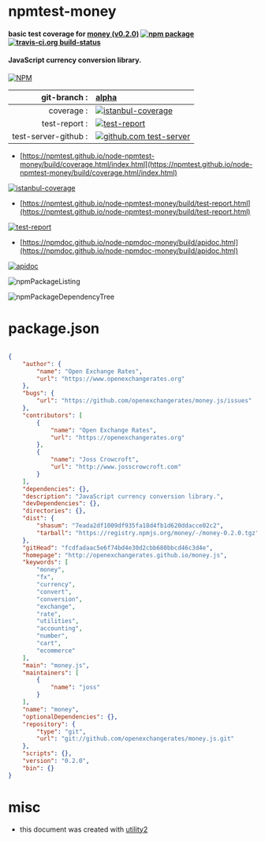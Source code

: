 # npmtest-money

#### basic test coverage for  [money (v0.2.0)](http://openexchangerates.github.io/money.js)  [![npm package](https://img.shields.io/npm/v/npmtest-money.svg?style=flat-square)](https://www.npmjs.org/package/npmtest-money) [![travis-ci.org build-status](https://api.travis-ci.org/npmtest/node-npmtest-money.svg)](https://travis-ci.org/npmtest/node-npmtest-money)

#### JavaScript currency conversion library.

[![NPM](https://nodei.co/npm/money.png?downloads=true&downloadRank=true&stars=true)](https://www.npmjs.com/package/money)

| git-branch : | [alpha](https://github.com/npmtest/node-npmtest-money/tree/alpha)|
|--:|:--|
| coverage : | [![istanbul-coverage](https://npmtest.github.io/node-npmtest-money/build/coverage.badge.svg)](https://npmtest.github.io/node-npmtest-money/build/coverage.html/index.html)|
| test-report : | [![test-report](https://npmtest.github.io/node-npmtest-money/build/test-report.badge.svg)](https://npmtest.github.io/node-npmtest-money/build/test-report.html)|
| test-server-github : | [![github.com test-server](https://npmtest.github.io/node-npmtest-money/GitHub-Mark-32px.png)](https://npmtest.github.io/node-npmtest-money/build/app/index.html) | | build-artifacts : | [![build-artifacts](https://npmtest.github.io/node-npmtest-money/glyphicons_144_folder_open.png)](https://github.com/npmtest/node-npmtest-money/tree/gh-pages/build)|

- [https://npmtest.github.io/node-npmtest-money/build/coverage.html/index.html](https://npmtest.github.io/node-npmtest-money/build/coverage.html/index.html)

[![istanbul-coverage](https://npmtest.github.io/node-npmtest-money/build/screenCapture.buildCi.browser.%252Ftmp%252Fbuild%252Fcoverage.lib.html.png)](https://npmtest.github.io/node-npmtest-money/build/coverage.html/index.html)

- [https://npmtest.github.io/node-npmtest-money/build/test-report.html](https://npmtest.github.io/node-npmtest-money/build/test-report.html)

[![test-report](https://npmtest.github.io/node-npmtest-money/build/screenCapture.buildCi.browser.%252Ftmp%252Fbuild%252Ftest-report.html.png)](https://npmtest.github.io/node-npmtest-money/build/test-report.html)

- [https://npmdoc.github.io/node-npmdoc-money/build/apidoc.html](https://npmdoc.github.io/node-npmdoc-money/build/apidoc.html)

[![apidoc](https://npmdoc.github.io/node-npmdoc-money/build/screenCapture.buildCi.browser.%252Ftmp%252Fbuild%252Fapidoc.html.png)](https://npmdoc.github.io/node-npmdoc-money/build/apidoc.html)

![npmPackageListing](https://npmtest.github.io/node-npmtest-money/build/screenCapture.npmPackageListing.svg)

![npmPackageDependencyTree](https://npmtest.github.io/node-npmtest-money/build/screenCapture.npmPackageDependencyTree.svg)



# package.json

```json

{
    "author": {
        "name": "Open Exchange Rates",
        "url": "https://www.openexchangerates.org"
    },
    "bugs": {
        "url": "https://github.com/openexchangerates/money.js/issues"
    },
    "contributors": [
        {
            "name": "Open Exchange Rates",
            "url": "https://openexchangerates.org"
        },
        {
            "name": "Joss Crowcroft",
            "url": "http://www.josscrowcroft.com"
        }
    ],
    "dependencies": {},
    "description": "JavaScript currency conversion library.",
    "devDependencies": {},
    "directories": {},
    "dist": {
        "shasum": "7eada2df1009df935fa18d4fb1d620ddacce02c2",
        "tarball": "https://registry.npmjs.org/money/-/money-0.2.0.tgz"
    },
    "gitHead": "fcdfadaac5e6f74bd4e30d2cbb680bbcd46c3d4e",
    "homepage": "http://openexchangerates.github.io/money.js",
    "keywords": [
        "money",
        "fx",
        "currency",
        "convert",
        "conversion",
        "exchange",
        "rate",
        "utilities",
        "accounting",
        "number",
        "cart",
        "ecommerce"
    ],
    "main": "money.js",
    "maintainers": [
        {
            "name": "joss"
        }
    ],
    "name": "money",
    "optionalDependencies": {},
    "repository": {
        "type": "git",
        "url": "git://github.com/openexchangerates/money.js.git"
    },
    "scripts": {},
    "version": "0.2.0",
    "bin": {}
}
```



# misc
- this document was created with [utility2](https://github.com/kaizhu256/node-utility2)

